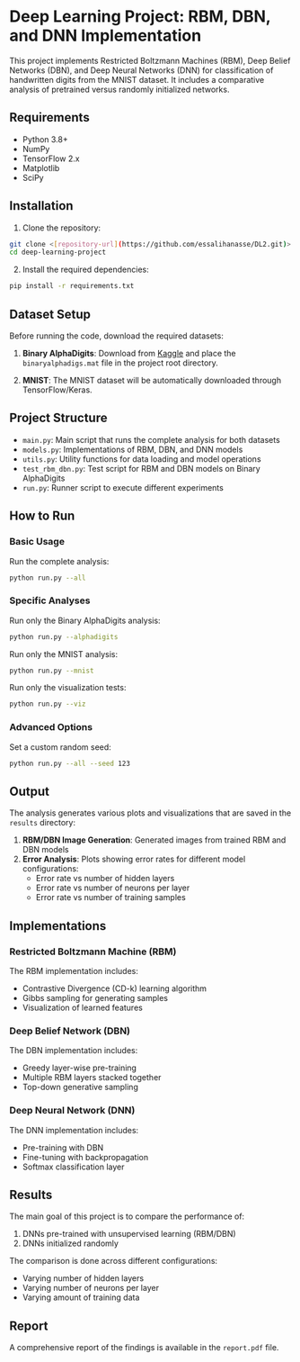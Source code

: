 # Deep Learning Project: RBM, DBN, and DNN Implementation

This project implements Restricted Boltzmann Machines (RBM), Deep Belief Networks (DBN), and Deep Neural Networks (DNN) for classification of handwritten digits from the MNIST dataset. It includes a comparative analysis of pretrained versus randomly initialized networks.

## Requirements

- Python 3.8+
- NumPy
- TensorFlow 2.x
- Matplotlib
- SciPy

## Installation

1. Clone the repository:
```bash
git clone <[repository-url](https://github.com/essalihanasse/DL2.git)>
cd deep-learning-project
```

2. Install the required dependencies:
```bash
pip install -r requirements.txt
```

## Dataset Setup

Before running the code, download the required datasets:

1. **Binary AlphaDigits**: Download from [Kaggle](https://www.kaggle.com/datasets/angevalli/binary-alpha-digits?select=binaryalphadigs.mat) and place the `binaryalphadigs.mat` file in the project root directory.

2. **MNIST**: The MNIST dataset will be automatically downloaded through TensorFlow/Keras.

## Project Structure

- `main.py`: Main script that runs the complete analysis for both datasets
- `models.py`: Implementations of RBM, DBN, and DNN models
- `utils.py`: Utility functions for data loading and model operations
- `test_rbm_dbn.py`: Test script for RBM and DBN models on Binary AlphaDigits
- `run.py`: Runner script to execute different experiments

## How to Run

### Basic Usage

Run the complete analysis:

```bash
python run.py --all
```

### Specific Analyses

Run only the Binary AlphaDigits analysis:

```bash
python run.py --alphadigits
```

Run only the MNIST analysis:

```bash
python run.py --mnist
```

Run only the visualization tests:

```bash
python run.py --viz
```

### Advanced Options

Set a custom random seed:

```bash
python run.py --all --seed 123
```

## Output

The analysis generates various plots and visualizations that are saved in the `results` directory:

1. **RBM/DBN Image Generation**: Generated images from trained RBM and DBN models
2. **Error Analysis**: Plots showing error rates for different model configurations:
   - Error rate vs number of hidden layers
   - Error rate vs number of neurons per layer
   - Error rate vs number of training samples

## Implementations

### Restricted Boltzmann Machine (RBM)

The RBM implementation includes:
- Contrastive Divergence (CD-k) learning algorithm
- Gibbs sampling for generating samples
- Visualization of learned features

### Deep Belief Network (DBN)

The DBN implementation includes:
- Greedy layer-wise pre-training
- Multiple RBM layers stacked together
- Top-down generative sampling

### Deep Neural Network (DNN)

The DNN implementation includes:
- Pre-training with DBN
- Fine-tuning with backpropagation
- Softmax classification layer

## Results

The main goal of this project is to compare the performance of:
1. DNNs pre-trained with unsupervised learning (RBM/DBN)
2. DNNs initialized randomly

The comparison is done across different configurations:
- Varying number of hidden layers
- Varying number of neurons per layer
- Varying amount of training data

## Report

A comprehensive report of the findings is available in the `report.pdf` file.
